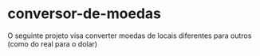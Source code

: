 # conversor-de-moedas
O seguinte projeto visa converter moedas de locais diferentes para outros (como do real para o dolar)

